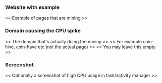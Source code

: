 ### Website with example

<< Example of pages that are mining >>

### Domain causing the CPU spike

<< The domain that's actually doing the mining >>
<< For example coin-hive, coin-have etc (not the actual page) >>
<< You may leave this empty >>

### Screenshot

<< Optionally a screenshot of high CPU usage in task/activity manager >>
